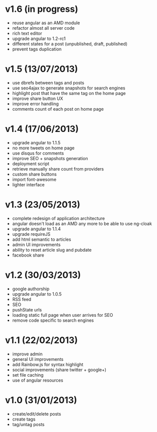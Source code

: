 v1.6 (in progress)
=============
- reuse angular as an AMD module
- refactor almost all server code
- rich text editor
- upgrade angular to 1.2-rc1
- different states for a post (unpublished, draft, published)
- prevent tags duplication

v1.5 (13/07/2013)
=============
- use dbrefs between tags and posts
- use seo4ajax to generate snapshots for search engines
- highlight post that have the same tag on the home page
- improve share button UX
- improve error handling
- comments count of each post on home page

v1.4 (17/06/2013)
==========
- upgrade angular to 1.1.5
- no more tweets on home page
- use disqus for comments
- improve SEO + snapshots generation
- deployment script
- retrieve manually share count from providers
- custom share buttons
- import font-awesome
- lighter interface

v1.3 (23/05/2013)
==========
- complete redesign of application architecture
- angular doesn't load as an AMD any more to be able to use ng-cloak
- upgrade angular to 1.1.4
- upgrade requireJS
- add html semantic to articles
- admin UI improvements
- ability to reset article slug and pubdate
- facebook share

v1.2 (30/03/2013)
============
- google authorship
- upgrade angular to 1.0.5
- RSS feed
- SEO
- pushState urls
- loading static full page when user arrives for SEO
- remove code specific to search engines

v1.1 (22/02/2013)
============
- improve admin
- general UI improvements
- add Rainbow.js for syntax highlight
- social improvements (share twitter + google+)
- set file caching
- use of angular resources

v1.0 (31/01/2013)
============
- create/edit/delete posts
- create tags
- tag/untag posts
